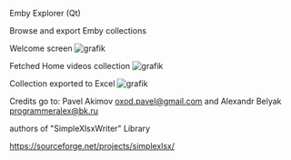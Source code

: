 Emby Explorer (Qt)

Browse and export Emby collections

Welcome screen
![grafik](https://github.com/user-attachments/assets/2911aa53-ae0b-4dc5-ba99-0b2ed9036c5f)


Fetched Home videos collection
![grafik](https://github.com/user-attachments/assets/17e72145-0418-4e29-b110-07c9e81cd099)


Collection exported to Excel
![grafik](https://github.com/user-attachments/assets/de847d2c-6c7c-4353-b118-0bc38425479d)

Credits go to:
Pavel Akimov <oxod.pavel@gmail.com> and Alexandr Belyak <programmeralex@bk.ru>

authors of "SimpleXlsxWriter" Library

https://sourceforge.net/projects/simplexlsx/


















